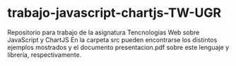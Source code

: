 # trabajo-javascript-chartjs-TW-UGR
Repositorio para trabajo de la asignatura Tencnologías Web sobre JavaScript y ChartJS
En la carpeta src pueden encontrarse los distintos ejemplos mostrados y el documento presentacion.pdf sobre este lenguaje y librería, respectivamente.
